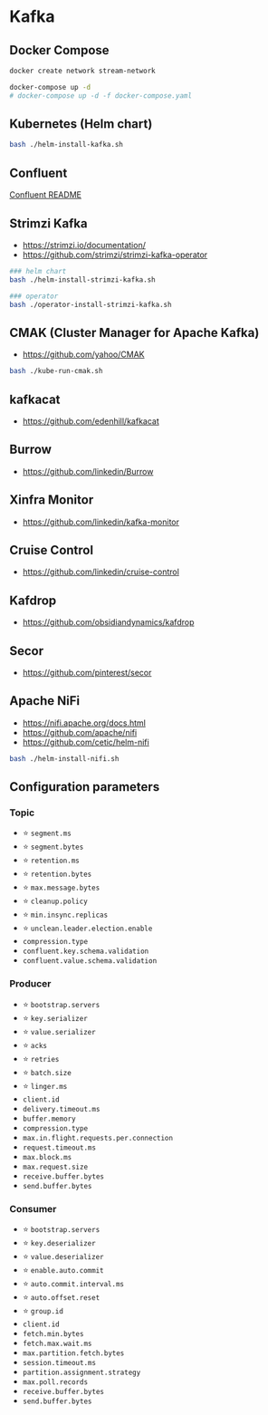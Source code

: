 # Kafka

## Docker Compose

```bash
docker create network stream-network

docker-compose up -d
# docker-compose up -d -f docker-compose.yaml
```

## Kubernetes (Helm chart)

```bash
bash ./helm-install-kafka.sh
```

## Confluent

[Confluent README](/kafka/confluent/README.md)

## Strimzi Kafka

- https://strimzi.io/documentation/
- https://github.com/strimzi/strimzi-kafka-operator

```bash
### helm chart
bash ./helm-install-strimzi-kafka.sh

### operator
bash ./operator-install-strimzi-kafka.sh
```

## CMAK (Cluster Manager for Apache Kafka)

- https://github.com/yahoo/CMAK

```bash
bash ./kube-run-cmak.sh
```

## kafkacat

- https://github.com/edenhill/kafkacat

## Burrow

- https://github.com/linkedin/Burrow

## Xinfra Monitor

- https://github.com/linkedin/kafka-monitor

## Cruise Control

- https://github.com/linkedin/cruise-control

## Kafdrop

- https://github.com/obsidiandynamics/kafdrop

## Secor

- https://github.com/pinterest/secor

## Apache NiFi

- https://nifi.apache.org/docs.html
- https://github.com/apache/nifi
- https://github.com/cetic/helm-nifi

```bash
bash ./helm-install-nifi.sh
```

## Configuration parameters

### Topic

- ⭐ `segment.ms`
- ⭐ `segment.bytes`
- ⭐ `retention.ms`
- ⭐ `retention.bytes`
- ⭐ `max.message.bytes`
- ⭐ `cleanup.policy`
- ⭐ `min.insync.replicas`
- ⭐ `unclean.leader.election.enable`
- `compression.type`
- `confluent.key.schema.validation`
- `confluent.value.schema.validation`

### Producer

- ⭐ `bootstrap.servers`
- ⭐ `key.serializer`
- ⭐ `value.serializer`
- ⭐ `acks`
- ⭐ `retries`
- ⭐ `batch.size`
- ⭐ `linger.ms`
- `client.id`
- `delivery.timeout.ms`
- `buffer.memory`
- `compression.type`
- `max.in.flight.requests.per.connection`
- `request.timeout.ms`
- `max.block.ms`
- `max.request.size`
- `receive.buffer.bytes`
- `send.buffer.bytes`

### Consumer

- ⭐ `bootstrap.servers`
- ⭐ `key.deserializer`
- ⭐ `value.deserializer`
- ⭐ `enable.auto.commit`
- ⭐ `auto.commit.interval.ms`
- ⭐ `auto.offset.reset`
- ⭐ `group.id`
- `client.id`
- `fetch.min.bytes`
- `fetch.max.wait.ms`
- `max.partition.fetch.bytes`
- `session.timeout.ms`
- `partition.assignment.strategy`
- `max.poll.records`
- `receive.buffer.bytes`
- `send.buffer.bytes`
